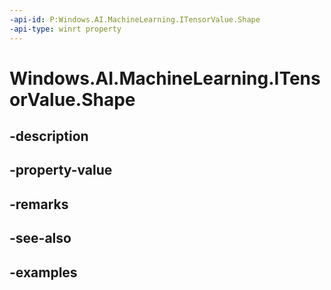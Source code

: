 ```yaml
---
-api-id: P:Windows.AI.MachineLearning.ITensorValue.Shape
-api-type: winrt property
---
```


<!-- Property syntax.
public IVectorView<long> Shape { get; }
-->

# Windows.AI.MachineLearning.ITensorValue.Shape

## -description

## -property-value

## -remarks

## -see-also

## -examples

